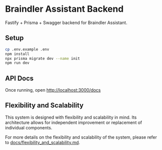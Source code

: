 # Braindler Assistant Backend

Fastify + Prisma + Swagger backend for Braindler Assistant.

## Setup

```bash
cp .env.example .env
npm install
npx prisma migrate dev --name init
npm run dev
```

## API Docs

Once running, open [http://localhost:3000/docs](http://localhost:3000/docs)

## Flexibility and Scalability

This system is designed with flexibility and scalability in mind. Its architecture allows for independent improvement or replacement of individual components.

For more details on the flexibility and scalability of the system, please refer to [docs/flexibility_and_scalability.md](docs/flexibility_and_scalability.md).